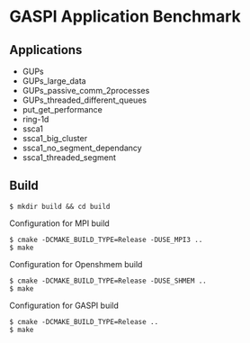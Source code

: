 # GASPI Application Benchmark

## Applications
* GUPs
* GUPs_large_data
* GUPs_passive_comm_2processes
* GUPs_threaded_different_queues
* put_get_performance
* ring-1d
* ssca1
* ssca1_big_cluster
* ssca1_no_segment_dependancy
* ssca1_threaded_segment

## Build
```
$ mkdir build && cd build
```
Configuration for MPI build
```
$ cmake -DCMAKE_BUILD_TYPE=Release -DUSE_MPI3 ..
$ make
```
Configuration for Openshmem build
```
$ cmake -DCMAKE_BUILD_TYPE=Release -DUSE_SHMEM ..
$ make
```
Configuration for GASPI build
```
$ cmake -DCMAKE_BUILD_TYPE=Release ..
$ make
```

